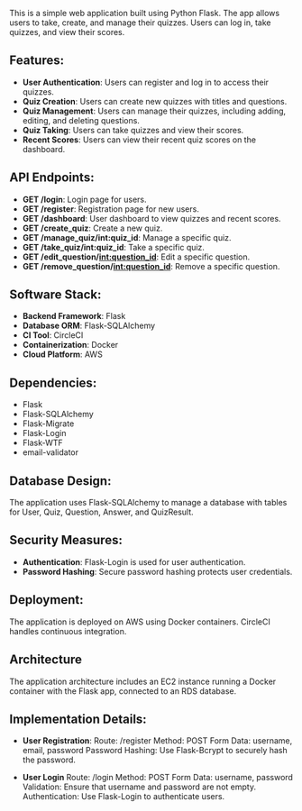 This is a simple web application built using Python Flask. The app allows users to take, create, and manage their quizzes. Users can log in, take quizzes, and view their scores.

## Features:
-	**User Authentication**: Users can register and log in to access their quizzes.
-	**Quiz Creation**: Users can create new quizzes with titles and questions.
-	**Quiz Management**: Users can manage their quizzes, including adding, editing, and deleting questions.
-	**Quiz Taking**: Users can take quizzes and view their scores.
-	**Recent Scores**: Users can view their recent quiz scores on the dashboard.

## API Endpoints:
- **GET /login**: Login page for users.
- **GET /register**: Registration page for new users.
- **GET /dashboard**: User dashboard to view quizzes and recent scores.
-	**GET /create_quiz**: Create a new quiz.
-	**GET /manage_quiz/int:quiz_id**: Manage a specific quiz.
-	**GET /take_quiz/int:quiz_id**: Take a specific quiz.
-	**GET /edit_question/<int:question_id>**: Edit a specific question.
-	**GET /remove_question/<int:question_id>**: Remove a specific question.

## Software Stack:
- **Backend Framework**: Flask
- **Database ORM**: Flask-SQLAlchemy
- **CI Tool**: CircleCI
- **Containerization**: Docker
- **Cloud Platform**: AWS

## Dependencies:
- Flask
- Flask-SQLAlchemy
- Flask-Migrate
- Flask-Login
- Flask-WTF
- email-validator

## Database Design:
The application uses Flask-SQLAlchemy to manage a database with tables for User, Quiz, Question, Answer, and QuizResult.

## Security Measures:
- **Authentication**: Flask-Login is used for user authentication.
- **Password Hashing**: Secure password hashing protects user credentials.

## Deployment:
The application is deployed on AWS using Docker containers. CircleCI handles continuous integration.

## Architecture
The application architecture includes an EC2 instance running a Docker container with the Flask app, connected to an RDS database.

## Implementation Details:
- **User Registration**:
    Route: /register
    Method: POST
    Form Data: username, email, password
    Password Hashing: Use Flask-Bcrypt to securely hash the password.

- **User Login**
    Route: /login
    Method: POST
    Form Data: username, password
    Validation: Ensure that username and password are not empty.
    Authentication: Use Flask-Login to authenticate users.
